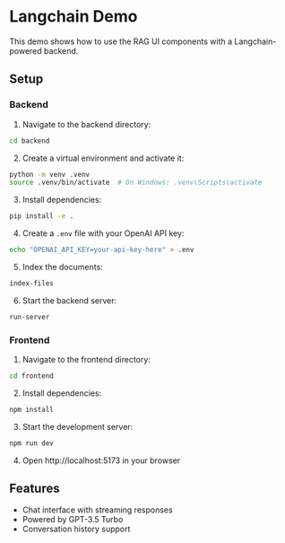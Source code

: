 # Langchain Demo

[//]: # (TODO: write a good readme -> use case, features, how to get started)
This demo shows how to use the RAG UI components with a Langchain-powered backend.

## Setup

### Backend

1. Navigate to the backend directory:
```bash
cd backend
```

2. Create a virtual environment and activate it:
```bash
python -m venv .venv
source .venv/bin/activate  # On Windows: .venv\Scripts\activate
```

3. Install dependencies:
```bash
pip install -e .
```

4. Create a `.env` file with your OpenAI API key:
```bash
echo "OPENAI_API_KEY=your-api-key-here" > .env
```

5. Index the documents:
```bash
index-files
```

6. Start the backend server:
```bash
run-server
```

### Frontend

1. Navigate to the frontend directory:
```bash
cd frontend
```

2. Install dependencies:
```bash
npm install
```

3. Start the development server:
```bash
npm run dev
```

4. Open http://localhost:5173 in your browser

## Features

- Chat interface with streaming responses
- Powered by GPT-3.5 Turbo
- Conversation history support 